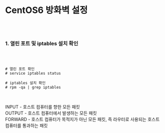<h1>CentOS6 방화벽 설정</h1>
<br><br>

<h3>1. 열린 포트 및 iptables 설치 확인</h3>
<br>

<pre><code>
# 열린 포트 확인
# service iptables status

# iptables 설치 확인
# rpm -qa | grep iptables</code></pre>
<br>

<p>INPUT - 호스트 컴퓨터를 향한 모든 패킷<br>
OUTPUT - 호스트 컴퓨터에서 발생하는 모든 패킷<br>
FORWARD - 호스트 컴퓨터가 목적지가 아닌 모든 패킷, 즉 라우터로 사용되는 호스트 컴퓨터를 통과하는 패킷</p>
<br><br>


